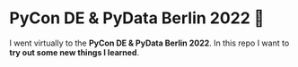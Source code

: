 # PyCon DE & PyData Berlin 2022 🎉
I went virtually to the **PyCon DE &amp; PyData Berlin 2022**. In this repo I want to **try out some new things I learned**.
